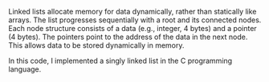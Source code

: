 Linked lists allocate memory for data dynamically, rather than statically like arrays. The list progresses sequentially with a root and its connected nodes. Each node structure consists of a data (e.g., integer, 4 bytes) and a pointer (4 bytes). The pointers point to the address of the data in the next node. This allows data to be stored dynamically in memory.

In this code, I implemented a singly linked list in the C programming language.
